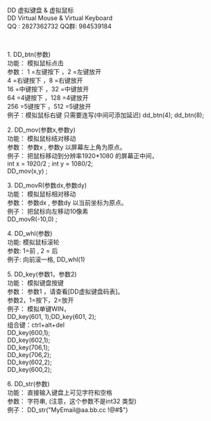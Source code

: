 <!DOCTYPE html PUBLIC "-//W3C//DTD XHTML 1.0 Transitional//EN" "http://www.w3.org/TR/xhtml1/DTD/xhtml1-transitional.dtd">
<html xmlns="http://www.w3.org/1999/xhtml">
<head>
<meta http-equiv="Content-Type" content="text/html; charset=utf-8" />

</head>

<body>
<p>DD 虚拟键盘 &amp; 虚拟鼠标<br />
  DD Virtual Mouse &amp; Virtual Keyboard<br />
  QQ : 2827362732   QQ群: 984539184
</p>
<p>&nbsp;</p>
<p>1. DD_btn(参数)<br />
  功能： 模拟鼠标点击<br />
  参数： 1 =左键按下 ，2 =左键放开<br />
  4 =右键按下 ，8 =右键放开<br />
  16 =中键按下 ，32 =中键放开<br />
  64 =4键按下 ，128 =4键放开<br />
  256 =5键按下 ，512 =5键放开 <br />
例子：模拟鼠标右键 只需要连写(中间可添加延迟) dd_btn(4); dd_btn(8);</p>
<p>2. DD_mov(参数x,参数y)<br />
  功能： 模拟鼠标结对移动<br />
  参数： 参数x , 参数y 以屏幕左上角为原点。<br />
  例子： 把鼠标移动到分辨率1920*1080 的屏幕正中间，<br />
  int x = 1920/2 ; int y = 1080/2;<br />
DD_mov(x,y) ;</p>
<p>3. DD_movR(参数dx,参数dy)<br />
  功能： 模拟鼠标相对移动<br />
  参数： 参数dx , 参数dy 以当前坐标为原点。<br />
  例子： 把鼠标向左移动10像素<br />
DD_movR(-10,0) ;</p>
<p>4. DD_whl(参数)<br />
  功能: 模拟鼠标滚轮<br />
  参数: 1=前 , 2 = 后<br />
  例子: 向前滚一格, DD_whl(1)</p>
<p>5. DD_key(参数1，参数2)<br />
  功能： 模拟键盘按键<br />
  参数： 参数1 ，请查看[DD虚拟键盘码表]。<br />
  参数2，1=按下，2=放开<br />
  例子： 模拟单键WIN，<br />
  DD_key(601, 1);DD_key(601, 2);<br />
  组合键：ctrl+alt+del<br />
  DD_key(600,1); <br />
  DD_key(602,1); <br />
  DD_key(706,1); <br />
  DD_key(706,2);<br />
  DD_key(602,2);<br />
  DD_key(600,2);</p>
<p>6. DD_str(参数)<br />
  功能： 直接输入键盘上可见字符和空格<br />
  参数： 字符串, (注意，这个参数不是int32 类型)<br />
  例子： DD_str(&quot;MyEmail@aa.bb.cc !@#$&quot;)</p>
<p>&nbsp;</p>
</body>
</html>
